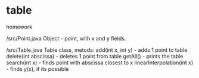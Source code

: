 # table
homework

/src/Point.java
Object - point, with x and y fields.

/src/Table.java
Table class, metods:
  add(int x, int y) - adds 1 point to table
  delete(int abscissa) - deletes 1 point from table
  getAll() - prints the table
  search(int x) - finds point with abscissa closest to x
  linearInterpolation(int x) - finds y(x), if its possible
